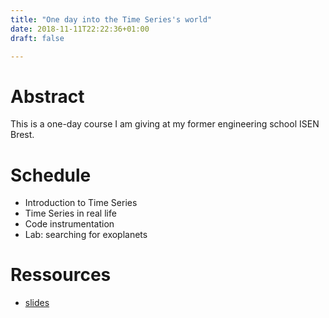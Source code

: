 ```yaml
---
title: "One day into the Time Series's world"
date: 2018-11-11T22:22:36+01:00
draft: false

---
```



# Abstract

This is a one-day course I am giving at my former engineering school ISEN Brest.


# Schedule

* Introduction to Time Series
* Time Series in real life
* Code instrumentation
* Lab: searching for exoplanets


# Ressources

* [slides](https://docs.google.com/presentation/d/1gTyUi_cICeGhSTIzBGe1NaZbf8BzI8bLe9OgnbFsZOI/edit?usp=sharing)
